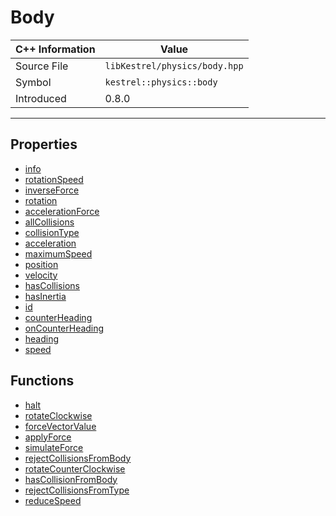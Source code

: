 
# Body

| C++ Information | Value |
| --- | --- |
| Source File | `libKestrel/physics/body.hpp` |
| Symbol | `kestrel::physics::body` |
| Introduced | 0.8.0 |


---

## Properties

 - [info](info.md)
 - [rotationSpeed](rotationSpeed.md)
 - [inverseForce](inverseForce.md)
 - [rotation](rotation.md)
 - [accelerationForce](accelerationForce.md)
 - [allCollisions](allCollisions.md)
 - [collisionType](collisionType.md)
 - [acceleration](acceleration.md)
 - [maximumSpeed](maximumSpeed.md)
 - [position](position.md)
 - [velocity](velocity.md)
 - [hasCollisions](hasCollisions.md)
 - [hasInertia](hasInertia.md)
 - [id](id.md)
 - [counterHeading](counterHeading.md)
 - [onCounterHeading](onCounterHeading.md)
 - [heading](heading.md)
 - [speed](speed.md)

## Functions

 - [halt](halt.md)
 - [rotateClockwise](rotateClockwise.md)
 - [forceVectorValue](forceVectorValue.md)
 - [applyForce](applyForce.md)
 - [simulateForce](simulateForce.md)
 - [rejectCollisionsFromBody](rejectCollisionsFromBody.md)
 - [rotateCounterClockwise](rotateCounterClockwise.md)
 - [hasCollisionFromBody](hasCollisionFromBody.md)
 - [rejectCollisionsFromType](rejectCollisionsFromType.md)
 - [reduceSpeed](reduceSpeed.md)

